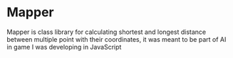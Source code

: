 # Mapper
Mapper is class library for calculating shortest and longest distance between multiple point with their coordinates, it was meant to be part of AI in game I was developing in JavaScript  
